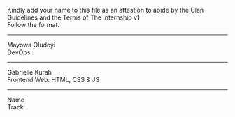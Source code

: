 Kindly add your name to this file as an attestion to abide by the Clan Guidelines and the Terms of The Internship v1
<br/> Follow the format.<br/> 
___
Mayowa Oludoyi <br/>
DevOps
___
Gabrielle Kurah <br/>
Frontend Web: HTML, CSS & JS	
___
Name <br/>
Track

